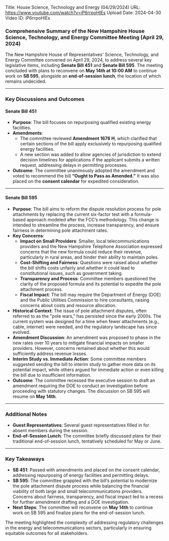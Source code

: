 Title: House Science, Technology and Energy (04/29/2024)
URL: https://www.youtube.com/watch?v=iP6rrpoHlEs
Upload Date: 2024-04-30
Video ID: iP6rrpoHlEs

### Comprehensive Summary of the New Hampshire House Science, Technology, and Energy Committee Meeting (April 29, 2024)

The New Hampshire House of Representatives' Science, Technology, and Energy Committee convened on April 29, 2024, to address several key legislative items, including **Senate Bill 451** and **Senate Bill 595**. The meeting concluded with plans to reconvene on **May 14th at 10:00 AM** to continue work on **SB 595**, alongside an **end-of-session lunch**, the location of which remains undecided.

---

### **Key Discussions and Outcomes**

#### **Senate Bill 451**
- **Purpose**: The bill focuses on repurposing qualified existing energy facilities.
- **Amendments**:
  - The committee reviewed **Amendment 1676 H**, which clarified that certain sections of the bill apply exclusively to repurposing qualified energy facilities.
  - A new section was added to allow agencies of jurisdiction to extend decision timelines for applications if the applicant submits a written request, addressing delays in permitting processes.
- **Outcome**: The committee unanimously adopted the amendment and voted to recommend the bill **“Ought to Pass as Amended.”** It was also placed on the **consent calendar** for expedited consideration.

---

#### **Senate Bill 595**
- **Purpose**: The bill aims to reform the dispute resolution process for pole attachments by replacing the current six-factor test with a formula-based approach modeled after the FCC’s methodology. This change is intended to streamline the process, increase transparency, and ensure fairness in determining pole attachment rates.
- **Key Concerns**:
  - **Impact on Small Providers**: Smaller, local telecommunications providers and the New Hampshire Telephone Association expressed concerns that the new formula could reduce their revenue, particularly in rural areas, and hinder their ability to maintain poles.
  - **Cost-Shifting and Fairness**: Questions were raised about whether the bill shifts costs unfairly and whether it could lead to constitutional issues, such as government taking.
  - **Transparency and Process**: Committee members questioned the clarity of the proposed formula and its potential to expedite the pole attachment process.
  - **Fiscal Impact**: The bill may require the Department of Energy (DOE) and the Public Utilities Commission to hire consultants, raising concerns about costs and resource allocation.
- **Historical Context**: The issue of pole attachment disputes, often referred to as the "pole wars," has persisted since the early 2000s. The current system was designed for a time when fewer attachments (e.g., cable, internet) were needed, and the regulatory landscape has since evolved.
- **Amendment Discussion**: An amendment was proposed to phase in the new rates over 10 years to mitigate financial impacts on smaller providers. However, concerns remained about whether this would sufficiently address revenue losses.
- **Interim Study vs. Immediate Action**: Some committee members suggested sending the bill to interim study to gather more data on its potential impact, while others argued for immediate action or even killing the bill due to insufficient information.
- **Outcome**: The committee recessed the executive session to draft an amendment requiring the DOE to conduct an investigation before proceeding with statutory changes. The discussion on SB 595 will resume on **May 14th**.

---

### **Additional Notes**
- **Guest Representatives**: Several guest representatives filled in for absent members during the session.
- **End-of-Session Lunch**: The committee briefly discussed plans for their traditional end-of-session lunch, tentatively scheduled for May or June.

---

### **Key Takeaways**
- **SB 451**: Passed with amendments and placed on the consent calendar, addressing repurposing of energy facilities and permitting delays.
- **SB 595**: The committee grappled with the bill’s potential to modernize the pole attachment dispute process while balancing the financial viability of both large and small telecommunications providers. Concerns about fairness, transparency, and fiscal impact led to a recess for further amendment drafting and a DOE investigation.
- **Next Steps**: The committee will reconvene on **May 14th** to continue work on SB 595 and finalize plans for the end-of-session lunch.

The meeting highlighted the complexity of addressing regulatory challenges in the energy and telecommunications sectors, particularly in ensuring equitable outcomes for all stakeholders.